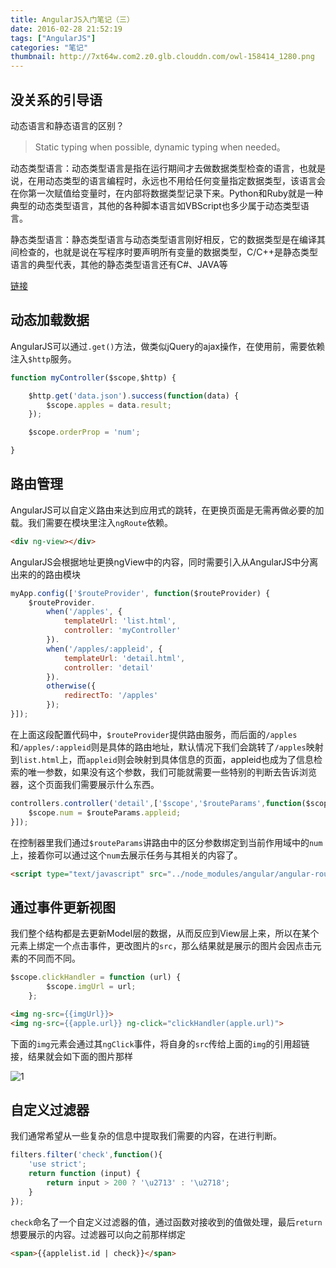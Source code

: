```yaml
---
title: AngularJS入门笔记（三）
date: 2016-02-28 21:52:19
tags: ["AngularJS"]
categories: "笔记"
thumbnail: http://7xt64w.com2.z0.glb.clouddn.com/owl-158414_1280.png
---
```


## 没关系的引导语
动态语言和静态语言的区别？

>Static typing when possible, dynamic typing when needed。

动态类型语言：动态类型语言是指在运行期间才去做数据类型检查的语言，也就是说，在用动态类型的语言编程时，永远也不用给任何变量指定数据类型，该语言会在你第一次赋值给变量时，在内部将数据类型记录下来。Python和Ruby就是一种典型的动态类型语言，其他的各种脚本语言如VBScript也多少属于动态类型语言。

静态类型语言：静态类型语言与动态类型语言刚好相反，它的数据类型是在编译其间检查的，也就是说在写程序时要声明所有变量的数据类型，C/C++是静态类型语言的典型代表，其他的静态类型语言还有C#、JAVA等
 <!--more-->


[链接](https://docs.angularjs.org/api/ng/directive/ngApp)

## 动态加载数据 

AngularJS可以通过`.get()`方法，做类似jQuery的ajax操作，在使用前，需要依赖注入`$http`服务。

```js
function myController($scope,$http) {

    $http.get('data.json').success(function(data) {
        $scope.apples = data.result;
    });

    $scope.orderProp = 'num';

}
```

## 路由管理

AngularJS可以自定义路由来达到应用式的跳转，在更换页面是无需再做必要的加载。我们需要在模块里注入`ngRoute`依赖。

```html
<div ng-view></div>
```

AngularJS会根据地址更换ngView中的内容，同时需要引入从AngularJS中分离出来的的路由模块

```js
myApp.config(['$routeProvider', function($routeProvider) {
    $routeProvider.
        when('/apples', {
            templateUrl: 'list.html',
            controller: 'myController'
        }).
        when('/apples/:appleid', {
            templateUrl: 'detail.html',
            controller: 'detail'
        }).
        otherwise({
            redirectTo: '/apples'
        });
}]);
```
在上面这段配置代码中，`$routeProvider`提供路由服务，而后面的`/apples`和`/apples/:appleid`则是具体的路由地址，默认情况下我们会跳转了`/apples`映射到`list.html`上，而`appleid`则会映射到具体信息的页面，appleid也成为了信息检索的唯一参数，如果没有这个参数，我们可能就需要一些特别的判断去告诉浏览器，这个页面我们需要展示什么东西。

```js
controllers.controller('detail',['$scope','$routeParams',function($scope,$routeParams){
	$scope.num = $routeParams.appleid;
}]);
```
在控制器里我们通过`$routeParams`讲路由中的区分参数绑定到当前作用域中的`num`上，接着你可以通过这个`num`去展示任务与其相关的内容了。

```html
<script type="text/javascript" src="../node_modules/angular/angular-route.min.js"></script>
```
## 通过事件更新视图

我们整个结构都是去更新Model层的数据，从而反应到View层上来，所以在某个元素上绑定一个点击事件，更改图片的`src`，那么结果就是展示的图片会因点击元素的不同而不同。

```js
$scope.clickHandler = function (url) {
		$scope.imgUrl = url;
	};
```
```html
<img ng-src={{imgUrl}}>
<img ng-src={{apple.url}} ng-click="clickHandler(apple.url)">
```
下面的`img`元素会通过其`ngClick`事件，将自身的`src`传给上面的`img`的引用超链接，结果就会如下面的图片那样

![1](../../../img/1.gif)

## 自定义过滤器

我们通常希望从一些复杂的信息中提取我们需要的内容，在进行判断。

```js
filters.filter('check',function(){
	'use strict';
	return function (input) {
		return input > 200 ? '\u2713' : '\u2718';
	}
});
```

`check`命名了一个自定义过滤器的值，通过函数对接收到的值做处理，最后`return`想要展示的内容。过滤器可以向之前那样绑定

```html
<span>{{applelist.id | check}}</span>
```